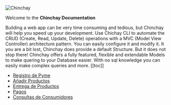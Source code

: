 ![Chinchay](http://localhost:3000/assets/logo.png)

Welcome to the **Chinchay Documentation**


Building a web app can be very time consuming and tedious, but Chinchay will help you speed up your development. Use Chichay CLI to automate the CRUD (Create, Read, Update, Delete) operations with a MVC (Model View Controller) architecture pattern. You can easily configure it and modify it. It you are a bit lost, Chinchay does provide a default Structure. But it does not stop there! Chinchay offers a fully featured, flexible and extendable Models to make quering to your Database easier. With no sql knowledge you can easily make complex queries and more.
[[toc]]
*  [Registro de Pyme](./pages/pyme.html)
*  [Añadir Productos](./pages/product.html)
*  [Entrega de Productos](./pages/order.html)
*  [Pagos](./pages/payments.html)
*  [Consultas de Consumidores](./pages/costumer-queries.html)

